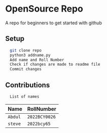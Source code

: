 
# OpenSource Repo

A repo for beginners to get started with github


## Setup


```bash
  git clone repo
  python3 addname.py
  Add name and Roll Number
  Check if changes are made to readme file
  Commit changes 
```


    
## Contributions



```bash
  List of names
```

| Name      | RollNumber|    
| :-------- | :-------  |
| `Abdul` | `2022BCY0026`|
| `steve` | `2022bcy65`|
